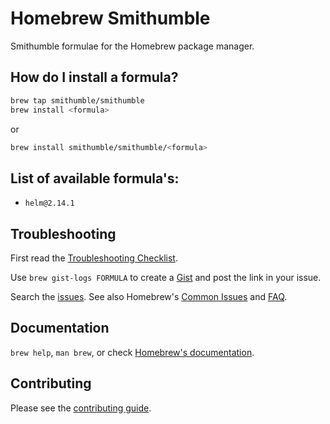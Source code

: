 # Homebrew Smithumble

Smithumble formulae for the Homebrew package manager.

## How do I install a formula?

```sh
brew tap smithumble/smithumble
brew install <formula>
```

or

```sh
brew install smithumble/smithumble/<formula>
```

## List of available formula's:

- ``helm@2.14.1``


## Troubleshooting

First read the [Troubleshooting Checklist](http://docs.brew.sh/Troubleshooting.html).

Use `brew gist-logs FORMULA` to create a [Gist](https://gist.github.com/) and post the link in your issue.

Search the [issues](https://github.com/smithumble/homebrew-smithumble/issues?q=). See also Homebrew's [Common Issues](https://docs.brew.sh/Common-Issues.html) and [FAQ](https://docs.brew.sh/FAQ.html).

## Documentation

`brew help`, `man brew`, or check [Homebrew's documentation](https://docs.brew.sh).

## Contributing

Please see the [contributing guide](https://github.com/smithumble/homebrew-smithumble/blob/master/CONTRIBUTING.md).
